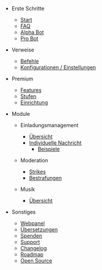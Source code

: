 - Erste Schritte

  - [Start](/de/getting-started/quick-start.md)
  - [FAQ](/de/getting-started/faq.md)
  - [Alpha Bot](/de/getting-started/alpha.md)
  - [Pro Bot](/de/getting-started/pro.md)

- Verweise

  - [Befehle](/de/reference/commands.md)
  - [Konfigurationen / Einstellungen](/de/reference/settings.md)

- Premium

  - [Features](/de/premium/features.md)
  - [Stufen](/de/premium/tiers.md)
  - [Einrichtung](/de/premium/setup.md)

- Module

  - Einladungsmanagement

    - [Übersicht](/de/modules/invites/overview.md)
    - [Individuelle Nachricht](/de/modules/invites/custom-messages.md)
      - [Beispiele](/de/modules/invites/examples.md)

  - Moderation

    - [Strikes](/de/modules/moderation/strikes.md)
    - [Bestrafungen](/de/modules/moderation/punishments.md)

  - Musik

    - [Übersicht](/de/modules/music/overview.md)

- Sonstiges

  - [Webpanel](/de/other/webpanel.md)
  - [Übersetzungen](/de/other/translations.md)
  - [Spenden](/de/other/donating.md)
  - [Support](/de/other/support.md)
  - [Changelog](/de/other/changelog.md)
  - [Roadmap](/de/other/roadmap.md)
  - [Open Source](/de/other/open-source.md)
